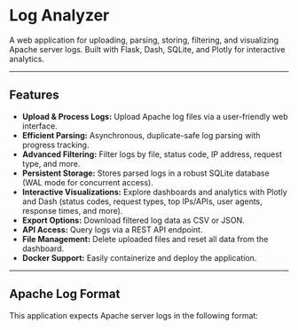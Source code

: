 # Log Analyzer

A web application for uploading, parsing, storing, filtering, and visualizing Apache server logs. Built with Flask, Dash, SQLite, and Plotly for interactive analytics.

---

## Features

- **Upload & Process Logs:** Upload Apache log files via a user-friendly web interface.
- **Efficient Parsing:** Asynchronous, duplicate-safe log parsing with progress tracking.
- **Advanced Filtering:** Filter logs by file, status code, IP address, request type, and more.
- **Persistent Storage:** Stores parsed logs in a robust SQLite database (WAL mode for concurrent access).
- **Interactive Visualizations:** Explore dashboards and analytics with Plotly and Dash (status codes, request types, top IPs/APIs, user agents, response times, and more).
- **Export Options:** Download filtered log data as CSV or JSON.
- **API Access:** Query logs via a REST API endpoint.
- **File Management:** Delete uploaded files and reset all data from the dashboard.
- **Docker Support:** Easily containerize and deploy the application.

---

## Apache Log Format

This application expects Apache server logs in the following format:

